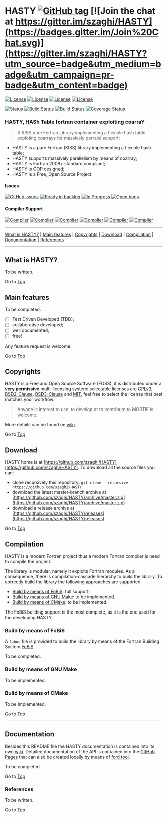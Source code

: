 <a name="top"></a>

# HASTY [![GitHub tag](https://img.shields.io/github/tag/szaghi/HASTY.svg)]() [![Join the chat at https://gitter.im/szaghi/HASTY](https://badges.gitter.im/Join%20Chat.svg)](https://gitter.im/szaghi/HASTY?utm_source=badge&utm_medium=badge&utm_campaign=pr-badge&utm_content=badge)

[![License](https://img.shields.io/badge/license-GNU%20GeneraL%20Public%20License%20v3,%20GPLv3-blue.svg)]()
[![License](https://img.shields.io/badge/license-BSD2-red.svg)]()
[![License](https://img.shields.io/badge/license-BSD3-red.svg)]()
[![License](https://img.shields.io/badge/license-MIT-red.svg)]()

[![Status](https://img.shields.io/badge/status-stable-green.svg)]()
[![Build Status](https://travis-ci.org/szaghi/HASTY.svg?branch=master)](https://travis-ci.org/szaghi/HASTY)
[![Build Status](https://api.shippable.com/projects/57dabe9156a1350f001d8ffc/badge?branch=master)]()
[![Coverage Status](https://img.shields.io/codecov/c/github/szaghi/HASTY.svg)](http://codecov.io/github/szaghi/HASTY?branch=master)

### HASTY, HASh Table fortran container exploiting coarraY

> A KISS pure Fortran Library implementing a flexible hash table exploting coarrays for massively parralel support:

- HASTY is a pure Fortran (KISS) library implementing a flexible hash table;
- HASTY supports massively parallelism by means of coarray;
- HASTY is Fortran 2008+ standard compliant;
- HASTY is OOP designed;
- HASTY is a Free, Open Source Project.

#### Issues

[![GitHub issues](https://img.shields.io/github/issues/szaghi/HASTY.svg)]()
[![Ready in backlog](https://badge.waffle.io/szaghi/HASTY.png?label=ready&title=Ready)](https://waffle.io/szaghi/HASTY)
[![In Progress](https://badge.waffle.io/szaghi/HASTY.png?label=in%20progress&title=In%20Progress)](https://waffle.io/szaghi/HASTY)
[![Open bugs](https://badge.waffle.io/szaghi/HASTY.png?label=bug&title=Open%20Bugs)](https://waffle.io/szaghi/HASTY)

#### Compiler Support

[![Compiler](https://img.shields.io/badge/GNU-v6.1.1+-brightgreen.svg)]()
[![Compiler](https://img.shields.io/badge/Intel-v16.1+-brightgreen.svg)]()
[![Compiler](https://img.shields.io/badge/IBM%20XL-not%20tested-yellow.svg)]()
[![Compiler](https://img.shields.io/badge/g95-not%20tested-yellow.svg)]()
[![Compiler](https://img.shields.io/badge/NAG-not%20tested-yellow.svg)]()
[![Compiler](https://img.shields.io/badge/PGI-not%20tested-yellow.svg)]()

---

[What is HASTY?](#what-is-hasty) | [Main features](#main-features) | [Copyrights](#copyrights) | [Download](#download) | [Compilation](#compilation) | [Documentation](#documentation) | [References](#references)

---

## What is HASTY?

To be written.

Go to [Top](#top)

## Main features

To be completed.

* [ ] Test Driven Developed (TDD);
* [ ] collaborative developed;
* [ ] well documented;
* [ ] free!

Any feature request is welcome.

Go to [Top](#top)

## Copyrights

HASTY is a Free and Open Source Software (FOSS), it is distributed under a **very permissive** multi-licensing system: selectable licenses are [GPLv3](http://www.gnu.org/licenses/gpl-3.0.html), [BSD2-Clause](http://opensource.org/licenses/BSD-2-Clause), [BSD3-Clause](http://opensource.org/licenses/BSD-3-Clause) and [MIT](http://opensource.org/licenses/MIT), feel free to select the license that best matches your workflow.

> Anyone is interest to use, to develop or to contribute to MORTIF is welcome.

More details can be found on [wiki](https://github.com/szaghi/MORTIF/wiki/Copyrights).

Go to [Top](#top)

## Download

HASTY home is at [https://github.com/szaghi/HASTY](https://github.com/szaghi/HASTY). To download all the source files you can:

+ clone recursively this repository: `git clone --recursive https://github.com/szaghi/HASTY`
+ download the latest master-branch archive at [https://github.com/szaghi/HASTY/archive/master.zip](https://github.com/szaghi/HASTY/archive/master.zip)
+ download a release archive at [https://github.com/szaghi/HASTY/releases](https://github.com/szaghi/HASTY/releases)

Go to [Top](#top)

## Compilation

HASTY is a modern Fortran project thus a modern Fortran compiler is need to compile the project.

The library is modular, namely it exploits Fortran modules. As a consequence, there is compilation-cascade hierarchy to build the library. To correctly build the library the following approaches are supported

+ [Build by means of FoBiS](#build-by-means-of-fobis): full support;
+ [Build by means of GNU Make](#build-by-means-of-gnu-make): to be implemented.
+ [Build by means of CMake](#build-by-means-of-cmake): to be implemented.

The FoBiS building support is the most complete, as it is the one used for the developing HASTY.

### Build by means of FoBiS

A `fobos` file is provided to build the library by means of the Fortran Building System [FoBiS](https://github.com/szaghi/FoBiS).

To be completed.

### Build by means of GNU Make

To be implemented.

### Build by means of CMake

To be implemented.

Go to [Top](#top)

---

## Documentation

Besides this README file the HASTY documentation is contained into its own [wiki](https://github.com/szaghi/HASTY/wiki). Detailed documentation of the API is contained into the [GitHub Pages](http://szaghi.github.io/HASTY/index.html) that can also be created locally by means of [ford tool](https://github.com/cmacmackin/ford).

To be completed.

Go to [Top](#top)

### References

To be written.

Go to [Top](#top)
